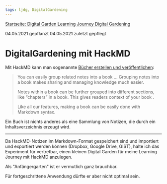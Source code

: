 ```yaml
---
tags: ljdg, DigitalGardening
---
```

[Startseite: Digital Garden Learning Journey Digital Gardening](https://hackmd.io/@holger-moller/learning-journey-digital-gardening-toc/)

04.05.2021 gepflanzt
04.05.2021 zuletzt gepflegt

# DigitalGardening mit HackMD

Mit HackMD kann man sogenannte [Bücher erstellen und veröffentlichen](https://hackmd.io/c/tutorials/%2Fs%2Fhow-to-create-book):

> You can easily group related notes into a book ...  Grouping notes into a book makes sharing and managing knowledge much easier.
> 
> Notes within a book  can be further grouped into different sections, like “chapters” in a book. This gives readers context of your book .
> 
> Like all our features, making a book can be easily done with Markdown syntax.

Ein Buch ist nichts anderes als eine Sammlung von Notizen, die durch ein Inhaltsverzeichnis erzeugt wird.

---

Da HackMD-Notizen im Markdown-Format gespeichert sind und importiert und exportiert werden können (Dropbox, Google Drive, GIST), halte ich das Experiment für vertretbar, einen kleinen Digital Garden für meine Learning Journey mit HackMD anzulegen.

Als "Anfängergarten" ist er vermutlich ganz brauchbar.

Für fortgeschrittene Anwendung dürfte er aber nicht optimal sein.